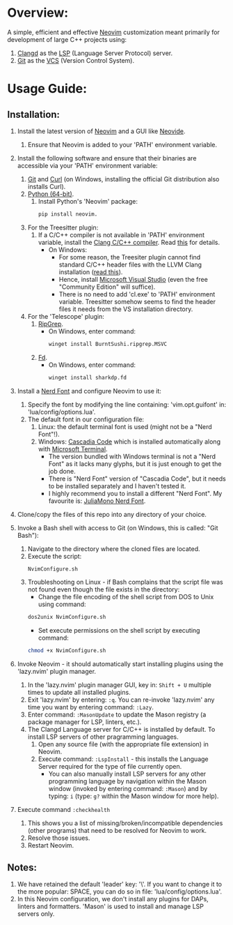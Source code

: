 # Overview:
A simple, efficient and effective [Neovim](https://neovim.io) customization meant primarily for development of large C++ projects using:
1. [Clangd](https://clangd.llvm.org) as the [LSP](https://microsoft.github.io/language-server-protocol/) (Language Server Protocol) server.
1. [Git](https://git-scm.com) as the [VCS](https://en.wikipedia.org/wiki/Version_control) (Version Control System).

# Usage Guide:
## Installation:

1. Install the latest version of [Neovim](https://neovim.io) and a GUI like [Neovide](https://neovide.dev).
   1. Ensure that Neovim is added to your 'PATH' environment variable.

1. Install the following software and ensure that their binaries are accessible via your 'PATH' environment variable:
   1. [Git](https://git-scm.com/downloads) and [Curl](https://curl.se/download.html) (on Windows, installing the official Git distribution also installs Curl).
   1. [Python (64-bit)](https://www.python.org/downloads).
      1. Install Python's 'Neovim' package:
         ```bash
         pip install neovim.
         ```
   1. For the Treesitter plugin:
      1. If a C/C++ compiler is not available in 'PATH' environment variable, install the [Clang C/C++ compiler](https://releases.llvm.org/download.html). Read [this](https://github.com/nvim-treesitter/nvim-treesitter/wiki/Windows-support#llvm-clang) for details.
         * On Windows:
           * For some reason, the Treesiter plugin cannot find standard C/C++ header files with the LLVM Clang installation ([read this](https://clangd.llvm.org/troubleshooting#cant-find-standard-library-headers-map-stdioh-etc)).
           * Hence, install [Microsoft Visual Studio](https://visualstudio.microsoft.com) (even the free "Community Edition" will suffice).
           * There is no need to add 'cl.exe' to 'PATH' environment variable. Treesitter somehow seems to find the header files it needs from the VS installation directory.
   1. For the 'Telescope' plugin:
        1. [RipGrep](https://github.com/BurntSushi/ripgrep).
           * On Windows, enter command:
             ```bash
             winget install BurntSushi.ripgrep.MSVC
             ```
        1. [Fd](https://github.com/sharkdp/fd).
           * On Windows, enter command:
             ```bash
             winget install sharkdp.fd
             ```
1. Install a [Nerd Font](https://www.nerdfonts.com) and configure Neovim to use it:
   1. Specify the font by modifying the line containing: 'vim.opt.guifont' in: 'lua/config/options.lua'.
   1. The default font in our configuration file:
      1. Linux: the default terminal font is used (might not be a "Nerd Font"!).
      1. Windows: [Cascadia Code](https://github.com/microsoft/cascadia-code/wiki/Installing-Cascadia-Code) which is installed automatically along with [Microsoft Terminal](https://github.com/microsoft/terminal).
         * The version bundled with Windows terminal is not a "Nerd Font" as it lacks many glyphs, but it is just enough to get the job done.
         * There is "Nerd Font" version of "Cascadia Code", but it needs to be installed separately and I haven't tested it.
         * I highly recommend you to install a different "Nerd Font". My favourite is: [JuliaMono Nerd Font](https://github.com/mietzen/juliamono-nerd-font).

1. Clone/copy the files of this repo into any directory of your choice.

1. Invoke a Bash shell with access to Git (on Windows, this is called: "Git Bash"):
   1. Navigate to the directory where the cloned files are located.
   1. Execute the script:
      ```bash
      NvimConfigure.sh
      ```
   1. Troubleshooting on Linux - if Bash complains that the script file was not found even though the file exists in the directory:
      * Change the file encoding of the shell script from DOS to Unix using command:
      ```bash
      dos2unix NvimConfigure.sh
      ```
      * Set execute permissions on the shell script by executing command:
      ```bash
      chmod +x NvimConfigure.sh
      ```
1. Invoke Neovim - it should automatically start installing plugins using the 'lazy.nvim' plugin manager.
   1. In the 'lazy.nvim' plugin manager GUI, key in: ```Shift + U``` multiple times to update all installed plugins.
   1. Exit 'lazy.nvim' by entering: ```:q```. You can re-invoke 'lazy.nvim' any time you want by entering command: ```:Lazy```.
   1. Enter command: ```:MasonUpdate``` to update the Mason registry (a package manager for LSP, linters, etc.).
   1. The Clangd Language server for C/C++ is installed by default. To install LSP servers of other pragramming languages.
      1. Open any source file (with the appropriate file extension) in Neovim.
      1. Execute command: ```:LspInstall``` - this installs the Language Server required for the type of file currently open.
         * You can also manually install LSP servers for any other programming language by navigation within the Mason window (invoked by entering command: ```:Mason```) and by typing: ```i``` (type: ```g?``` within the Mason window for more help).

1. Execute command ```:checkhealth```
   1. This shows you a list of missing/broken/incompatible dependencies (other programs) that need to be resolved for Neovim to work.
   1. Resolve those issues.
   1. Restart Neovim.

## Notes:

1. We have retained the default 'leader' key: '\\'. If you want to change it to the more popular: SPACE, you can do so in file: 'lua/config/options.lua'.
1. In this Neovim configuration, we don't install any plugins for DAPs, linters and formatters. 'Mason' is used to install and manage LSP servers only.
